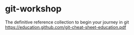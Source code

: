 # git-workshop
The definitive reference collection to begin your journey in git
https://education.github.com/git-cheat-sheet-education.pdf

